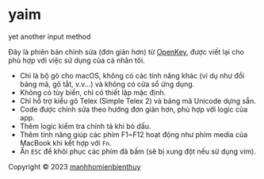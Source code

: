 # yaim

yet another input method

Đây là phiên bản chỉnh sửa (đơn giản hơn) từ
[OpenKey](https://github.com/tuyenvm/OpenKey),
được viết lại cho phù hợp với việc sử dụng của cá nhân tôi.

- Chỉ là bộ gõ cho macOS, không có các tính năng khác (ví dụ như đổi bảng mã,
  gõ tắt, v.v...) và không có cửa sổ ứng dụng.
- Không có tùy biến, chỉ có thiết lập mặc định.
- Chỉ hỗ trợ kiểu gõ Telex (Simple Telex 2) và bảng mã Unicode dựng sẵn.
- Code được chỉnh sửa theo hướng đơn giản hơn, phù hợp với logic của app.
- Thêm logic kiểm tra chính tả khi bỏ dấu.
- Thêm tính năng giúp các phím F1~F12 hoạt động như phím media của MacBook
  khi kết hợp với `Fn`.
- Ấn `ESC` để khôi phục các phím đã bấm (sẽ bị xung đột nếu sử dụng vim).

Copyright © 2023 [manhhomienbienthuy](https://manhhomienbienthuy.github.io/)
